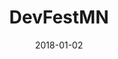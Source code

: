 ---
layout: site
title: "DevFestMN"
date: 2018-01-02
categories: [community]
version: 5.1.2
major: 5
minor: 1
patch: 2
slug: devfestmn
link: https://devfest.mn/
permalink: /sites/:slug
---